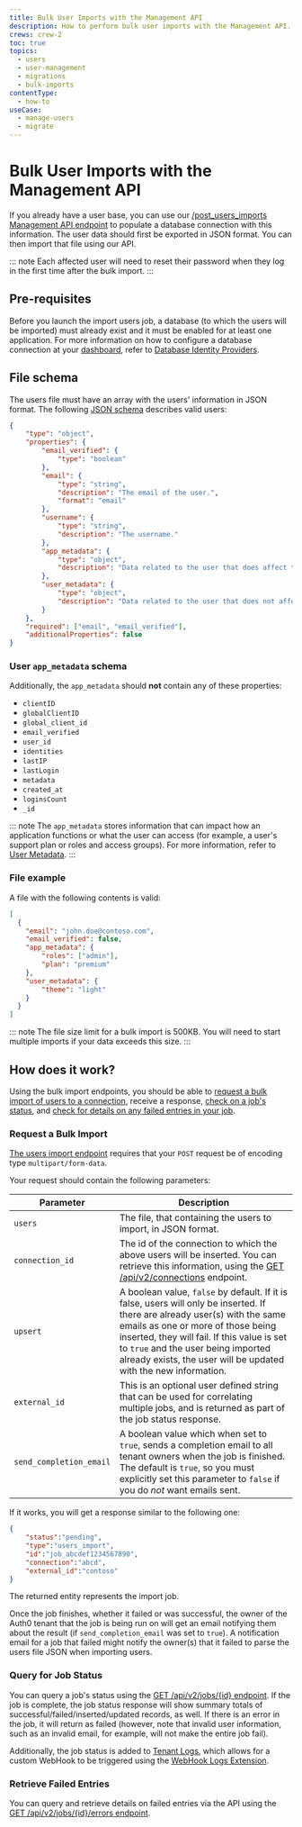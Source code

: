 ```yaml
---
title: Bulk User Imports with the Management API
description: How to perform bulk user imports with the Management API.
crews: crew-2
toc: true
topics:
  - users
  - user-management
  - migrations
  - bulk-imports
contentType:
  - how-to
useCase:
  - manage-users
  - migrate
---
```


# Bulk User Imports with the Management API

If you already have a user base, you can use our [/post_users_imports Management API endpoint](/api/management/v2#!/Jobs/post_users_imports) to populate a database connection with this information. The user data should first be exported in JSON format. You can then import that file using our API. 

::: note
Each affected user will need to reset their password when they log in the first time after the bulk import.
:::

## Pre-requisites

Before you launch the import users job, a database (to which the users will be imported) must already exist and it must be enabled for at least one application. For more information on how to configure a database connection at your [dashboard](${manage_url}), refer to [Database Identity Providers](/connections/database).

## File schema

The users file must have an array with the users' information in JSON format. The following [JSON schema](http://json-schema.org) describes valid users:

```json
{
    "type": "object",
    "properties": {
        "email_verified": {
            "type": "boolean"
        },
        "email": {
            "type": "string",
            "description": "The email of the user.",
            "format": "email"
        },
        "username": {
            "type": "string",
            "description": "The username."
        },
        "app_metadata": {
            "type": "object",
            "description": "Data related to the user that does affect the application's core functionality."
        },
        "user_metadata": {
            "type": "object",
            "description": "Data related to the user that does not affect the application's core functionality."
        }
    },
    "required": ["email", "email_verified"],
    "additionalProperties": false
}
```

### User `app_metadata` schema

Additionally, the `app_metadata` should **not** contain any of these properties:

* `clientID`
* `globalClientID`
* `global_client_id`
* `email_verified`
* `user_id`
* `identities`
* `lastIP`
* `lastLogin`
* `metadata`
* `created_at`
* `loginsCount`
* `_id`

::: note
The `app_metadata` stores information that can impact how an application functions or what the user can access (for example, a user's support plan or roles and access groups). For more information, refer to [User Metadata](/metadata).
:::

### File example

A file with the following contents is valid:

```json
[
  {
    "email": "john.doe@contoso.com",
    "email_verified": false,
    "app_metadata": {
        "roles": ["admin"],
        "plan": "premium"
    },
    "user_metadata": {
        "theme": "light"
    }
  }
]
```

::: note
The file size limit for a bulk import is 500KB. You will need to start multiple imports if your data exceeds this size.
:::

## How does it work?

Using the bulk import endpoints, you should be able to [request a bulk import of users to a connection](/api/management/v2#!/Jobs/post_users_imports), receive a response, [check on a job's status](/api/management/v2#!/Jobs/get_jobs_by_id), and [check for details on any failed entries in your job](/api/management/v2#!/Jobs/get_errors).

### Request a Bulk Import

[The users import endpoint](/api/management/v2#!/Jobs/post_users_imports) requires that your `POST` request be of encoding type `multipart/form-data`.

Your request should contain the following parameters:

| Parameter | Description |
|-----------|-------------|
| `users` | The file, that containing the users to import, in JSON format. |
| `connection_id` | The id of the connection to which the above users will be inserted. You can retrieve this information, using the [GET /api/v2/connections](/api/management/v2#!/Connections/get_connections) endpoint.|
| `upsert` | A boolean value, `false` by default. If it is false, users will only be inserted. If there are already user(s) with the same emails as one or more of those being inserted, they will fail. If this value is set to `true` and the user being imported already exists, the user will be updated with the new information. |
| `external_id` | This is an optional user defined string that can be used for correlating multiple jobs, and is returned as part of the job status response. |
| `send_completion_email` | A boolean value which when set to `true`, sends a completion email to all tenant owners when the job is finished. The default is `true`, so you must explicitly set this parameter to `false` if you do *not* want emails sent. |

If it works, you will get a response similar to the following one:

```json
{
    "status":"pending",
    "type":"users_import",
    "id":"job_abcdef1234567890",
    "connection":"abcd",
    "external_id":"contoso"
}
```

The returned entity represents the import job.

Once the job finishes, whether it failed or was successful, the owner of the Auth0 tenant that the job is being run on will get an email notifying them about the result (if `send_completion_email` was set to `true`). A notification email for a job that failed might notify the owner(s) that it failed to parse the users file JSON when importing users.

### Query for Job Status

You can query a job's status using the [GET /api/v2/jobs/{id} endpoint](/api/management/v2#!/jobs/get_jobs_by_id). If the job is complete, the job status response will show summary totals of successful/failed/inserted/updated records, as well. If there is an error in the job, it will return as failed (however, note that invalid user information, such as an invalid email, for example, will not make the entire job fail). 

Additionally, the job status is added to [Tenant Logs](${manage_url}/#/logs), which allows for a custom WebHook to be triggered using the [WebHook Logs Extension](/extensions/management-api-webhooks).

### Retrieve Failed Entries

You can query and retrieve details on failed entries via the API using the [GET /api/v2/jobs/{id}/errors endpoint](/api/management/v2#!/Jobs/get_errors).

